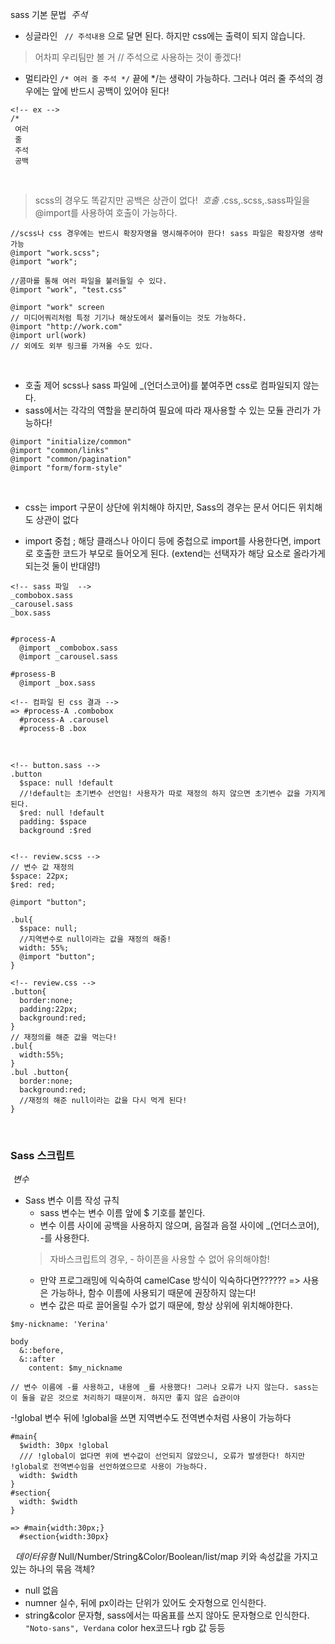  sass 기본 문법
​
*주석*
* 싱글라인 
` // 주석내용` 으로 달면 된다. 하지만 css에는 출력이 되지 않습니다. 
> 어차피 우리팀만 볼 거 // 주석으로 사용하는 것이 좋겠다!
* 멀티라인 `/* 여러 줄 주석 */` 끝에 */는 생략이 가능하다. 그러나 여러 줄 주석의 경우에는 앞에 반드시 공백이 있어야 된다!
​
```
<!-- ex -->
/*
 여러
 줄 
 주석
 공백
```
​
> scss의 경우도 똑같지만 공백은 상관이 없다!
​
*호출*
.css,.scss,.sass파일을 @import를 사용하여 호출이 가능하다.
​
​
```
//scss나 css 경우에는 반드시 확장자명을 명시해주어야 한다! sass 파일은 확장자명 생략 가능
@import "work.scss";
@import "work";
​
//콤마를 통해 여러 파일을 불러들일 수 있다.
@import "work", "test.css"
​
@import "work" screen
// 미디어쿼리처럼 특정 기기나 해상도에서 불러들이는 것도 가능하다.
@import "http://work.com"
@import url(work)
// 외에도 외부 링크를 가져올 수도 있다.
```
​
* 호출 제어
scss나 sass 파일에 _(언더스코어)를 붙여주면 css로 컴파일되지 않는다.
* sass에서는 각각의 역할을 분리하여 필요에 따라 재사용할 수 있는 모듈 관리가 가능하다!
​
```
@import "initialize/common"
@import "common/links"
@import "common/pagination"
@import "form/form-style"
```
​
- css는 import 구문이 상단에 위치해야 하지만, Sass의 경우는 문서 어디든 위치해도 상관이 없다
​
* import 중첩 ; 해당 클래스나 아이디 등에 중첩으로 import를 사용한다면, import로 호출한 코드가 부모로 들어오게 된다. (extend는 선택자가 해당 요소로 올라가게 되는것 둘이 반대얌!)
​
```
<!-- sass 파일  -->
_combobox.sass
_carousel.sass
_box.sass
​
​
#process-A
  @import _combobox.sass
  @import _carousel.sass
​
#prosess-B
  @import _box.sass
​
<!-- 컴파일 된 css 결과 -->
=> #process-A .combobox
  #process-A .carousel
  #process-B .box
```
​
​
```
<!-- button.sass -->
.button
  $space: null !default 
  //!default는 초기변수 선언임! 사용자가 따로 재정의 하지 않으면 초기변수 값을 가지게 된다.
  $red: null !default
  padding: $space
  background :$red
​
​
<!-- review.scss -->
// 변수 값 재정의
$space: 22px;
$red: red;
​
@import "button";
​
.bul{
  $space: null;
  //지역변수로 null이라는 값을 재정의 해줌!
  width: 55%;
  @import "button";
}
​
<!-- review.css -->
.button{
  border:none;
  padding:22px;
  background:red;
}
// 재정의를 해준 값을 먹는다!
.bul{
  width:55%;
}
.bul .button{
  border:none;
  background:red;
  //재정의 해준 null이라는 값을 다시 먹게 된다!
}
```
​
### Sass 스크립트
​
*변수*
​
* Sass 변수 이름 작성 규칙
  - sass 변수는 변수 이름 앞에 $ 기호를 붙인다.
  - 변수 이름 사이에 공백을 사용하지 않으며, 음절과 음절 사이에 _(언더스코어), -를 사용한다.
  > 자바스크립트의 경우, - 하이픈을 사용할 수 없어 유의해야함!
  - 만약 프로그래밍에 익숙하여 camelCase 방식이 익숙하다면??????
    => 사용은 가능하나, 함수 이름에 사용되기 때문에 권장하지 않는다!
  - 변수 값은 따로 끌어올릴 수가 없기 때문에, 항상 상위에 위치해야한다.
​
```
$my-nickname: 'Yerina'
​
body
  &::before,
  &::after
    content: $my_nickname
​
// 변수 이름에 -를 사용하고, 내용에 _를 사용했다! 그러나 오류가 나지 않는다. sass는 이 둘을 같은 것으로 처리하기 때문이져. 하지만 좋지 않은 습관이야
```
  -!global 변수 뒤에 !global을 쓰면 지역변수도 전역변수처럼 사용이 가능하다
​
```
#main{
  $width: 30px !global
  /// !global이 없다면 위에 변수값이 선언되지 않았으니, 오류가 발생한다! 하지만 !global로 전역변수임을 선언하였으므로 사용이 가능하다.
  width: $width
}
#section{
  width: $width
}
​
=> #main{width:30px;}
  #section{width:30px}
```
​
​
*데이터유형*
Null/Number/String&Color/Boolean/list/map 키와 속성값을 가지고 있는 하나의 묶음 객체?
​
- null 없음
- numner 실수, 뒤에 px이라는 단위가 있어도 숫자형으로 인식한다.
- string&color 문자형, sass에서는 따옴표를 쓰지 않아도 문자형으로 인식한다.
``` "Noto-sans", Verdana```
  color hex코드나 rgb 값 등등